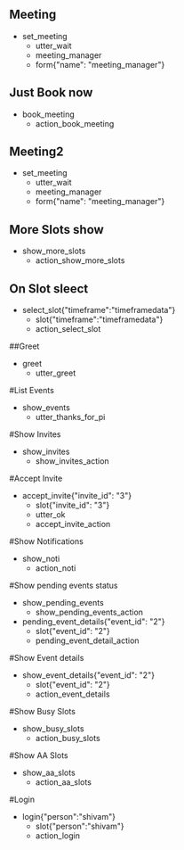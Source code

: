 
## Meeting
* set_meeting
  - utter_wait
  - meeting_manager
  - form{"name": "meeting_manager"}

## Just Book now
* book_meeting
  - action_book_meeting


## Meeting2
* set_meeting
  - utter_wait
  - meeting_manager
  - form{"name": "meeting_manager"}

## More Slots show
* show_more_slots
  - action_show_more_slots

## On Slot sleect
* select_slot{"timeframe":"timeframedata"}
  - slot{"timeframe":"timeframedata"}
  - action_select_slot


##Greet
* greet
  - utter_greet


#List Events
* show_events
  - utter_thanks_for_pi


#Show Invites
* show_invites
  - show_invites_action

#Accept Invite
* accept_invite{"invite_id": "3"}
  - slot{"invite_id": "3"}
  - utter_ok
  - accept_invite_action


#Show Notifications
* show_noti
  - action_noti


#Show pending events status
* show_pending_events
  - show_pending_events_action
* pending_event_details{"event_id": "2"}
  - slot{"event_id": "2"} 
  - pending_event_detail_action



#Show Event details
* show_event_details{"event_id": "2"}
  - slot{"event_id": "2"}
  - action_event_details


#Show Busy Slots
* show_busy_slots
  - action_busy_slots

#Show AA Slots
* show_aa_slots
  - action_aa_slots

#Login
* login{"person":"shivam"}
  - slot{"person":"shivam"}
  - action_login